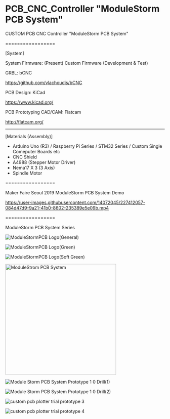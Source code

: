 # PCB_CNC_Controller "ModuleStorm PCB System"

CUSTOM PCB CNC Controller "ModuleStorm PCB System"

=================

[System]

System Firmware: (Present) Custom Firmware (Development & Test)

GRBL: bCNC

https://github.com/vlachoudis/bCNC

PCB Design: KiCad

https://www.kicad.org/

PCB Prototyping CAD/CAM: Flatcam

http://flatcam.org/

---------------

[Materials (Assembly)]

- Arduino Uno (R3) / Raspberry Pi Series / STM32 Series / Custom Single Comeputer Boards etc
- CNC Shield
- A4988 (Stepper Motor Driver)
- Nema17 X 3 (3 Axis)
- Spindle Motor

=================

Maker Faire Seoul 2019 ModuleStorm PCB System Demo


https://user-images.githubusercontent.com/14072045/227412057-084d47d9-9a21-41b0-8602-235389e5e09b.mp4



=================

ModuleStorm PCB System Series

![ModuleStormPCB Logo(General)](https://user-images.githubusercontent.com/14072045/62913009-5c85f280-bdc5-11e9-924d-322dc5cd2733.png)

![ModuleStormPCB Logo(Green)](https://user-images.githubusercontent.com/14072045/62913013-61e33d00-bdc5-11e9-836c-ec68f5dafddb.png)

![ModuleStormPCB Logo(Soft Green)](https://user-images.githubusercontent.com/14072045/62913019-67408780-bdc5-11e9-8cad-f01f05d939d1.png)


<img width="350" alt="ModuleStrom PCB System" src="https://user-images.githubusercontent.com/14072045/62912995-48da8c00-bdc5-11e9-80e4-47165a51c662.png">

![Module Storm PCB System Prototype 1 0 Drill(1)](https://user-images.githubusercontent.com/14072045/62913000-4ed06d00-bdc5-11e9-930c-f5d3fab6cc92.png)

![Module Storm PCB System Prototype 1 0 Drill(2)](https://user-images.githubusercontent.com/14072045/62913006-542db780-bdc5-11e9-9df5-4c229573a65d.png)


![custom pcb plotter trial prototype 3](https://user-images.githubusercontent.com/14072045/51925891-59cc3d00-2433-11e9-816a-f5bc8163b49b.png)

![custom pcb plotter trial prototype 4](https://user-images.githubusercontent.com/14072045/51925899-5e90f100-2433-11e9-8833-363905925fde.png)

